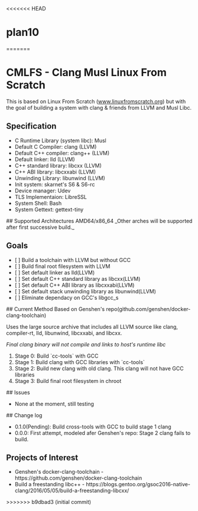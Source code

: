 <<<<<<< HEAD
# plan10
=======
# CMLFS - Clang Musl Linux From Scratch
This is based on Linux From Scratch (www.linuxfromscratch.org) but with the goal of building a system with clang & friends from LLVM and Musl Libc.
## Specification
<ul>
<li>C Runtime Library (system libc): Musl </li>
<li>Default C Compiler: clang (LLVM)</li>
<li>Default C++ compiler: clang++ (LLVM)</li>
<li>Default linker: lld (LLVM)</li>
<li>C++ standard library: libcxx (LLVM)</li>
<li>C++ ABI library: libcxxabi (LLVM)</li>
<li>Unwinding Library: libunwind (LLVM)</li>
<li>Init system: skarnet's S6 & S6-rc</li>
<li>Device manager: Udev </li>
<li>TLS Implementaion: LibreSSL</li>
<li>System Shell: Bash </li>
<li>System Gettext: gettext-tiny</li>
</ul>
## Supported Architectures
AMD64/x86_64
_Other arches will be supported after first successive build._

## Goals
<ul>
<li> [ ] Build a toolchain with LLVM but without GCC</li>
<li> [ ] Build final root filesystem with LLVM</li>
<li> [ ] Set default linker as lld(LLVM)</li>
<li> [ ] Set default C++ standard library as libcxx(LLVM)</li>
<li> [ ] Set default C++ ABI library as libcxxabi(LLVM)</li>
<li> [ ] Set default stack unwinding library as libunwind(LLVM)</li>
<li> [ ] Eliminate dependacy on GCC's libgcc_s</li>
</ul>
## Current Method
Based on Genshen's repo(github.com/genshen/docker-clang-toolchain)

Uses the large source archive that includes all LLVM source like clang, compiler-rt, lld, libunwind, libcxxabi, and libcxx.

_Final clang binary will not compile and links to host's runtime libc_

<ol>
<li>Stage 0: Build `cc-tools` with GCC</li>
<li>Stage 1: Build clang with GCC libraries with `cc-tools`</li>
<li>Stage 2: Build new clang with old clang. This clang will not have GCC libraries</li>
<li>Stage 3: Build final root filesystem in chroot</li>
</ol>
## Issues
<ul>
<li>None at the moment, still testing</li>
</ul>
## Change log
<ul>
<li>0.1.0(Pending): Build cross-tools with GCC to build stage 1 clang</li>
<li>0.0.0: First attempt, modeled afer Genshen's repo: Stage 2 clang fails to build.</li>
</ul>

## Projects of Interest
<ul>
<li>Genshen's docker-clang-toolchain - https://github.com/genshen/docker-clang-toolchain</li>
<li>Build a freestanding libc++ - https://blogs.gentoo.org/gsoc2016-native-clang/2016/05/05/build-a-freestanding-libcxx/ </li>
</ul>
>>>>>>> b9dbad3 (initial commit)
